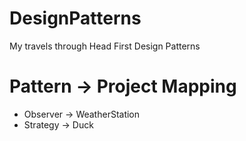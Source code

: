 # DesignPatterns
My travels through Head First Design Patterns

# Pattern -> Project Mapping
* Observer -> WeatherStation
* Strategy -> Duck
